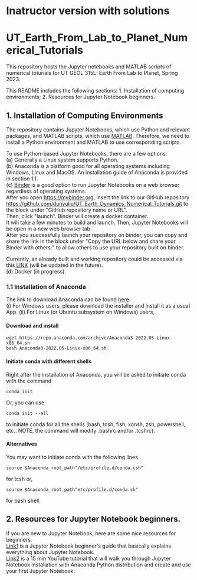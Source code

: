 # Inatructor version with solutions


# UT_Earth_From_Lab_to_Planet_Numerical_Tutorials
This repository hosts the Jupyter notebooks and MATLAB scripts of numerical toturials for UT GEOL 315L: Earth From Lab to Planet, Spring 2023. <br/>

This README includes the following sections: 1. Installation of computing environments; 2. Resources for Jupyter Notebook beginners.

## 1. Installation of Computing Environments
The repository contains Jupyter Notebooks, which use Python and relevant packages, and MATLAB scripts, which use [MATLAB](https://www.mathworks.com/products/matlab.html). Therefore, we need to install a Python environment and MATLAB to use corresponding scripts.

To use Python-based Jupyter Notebooks, there are a few options: <br/>
(a) Generally a Linux system supports Python. <br/> 
(b) Anaconda is a platform good for all operating systems including Windows, Linux and MacOS. An installation guide of Anaconda is provided in section 1.1. <br/>
(c) [Binder](https://mybinder.org/) is a good option to run Jupyter Notebooks on a web browser regardless of operating systems. <br/>
After you open https://mybinder.org, insert the link to our GitHub repository https://github.com/dunyuliu/UT_Earth_Dynamics_Numerical_Tutorials.git to the block under "GitHub repository name or URL". <br/> 
Then, click "launch". Binder will create a docker container. <br/>
It will take a few minutes to build and launch. Then, Jupyter Notebooks will be open in a new web browser tab. <br/>
After you successfully launch your repository on binder, you can copy and share the link in the block under "Copy the URL below and share your Binder with others:" to allow others to use your repository built on binder. <br/> 

Currently, an already built and working repository could be accessed via this [LINK](https://mybinder.org/v2/gh/dunyuliu/UT_Earth_Dynamics_Numerical_Tutorials.git/HEAD) (will be updated in the future). <br/>
(d) Docker (in progress). <br/>

### 1.1 Installation of Anaconda
The link to download Anaconda can be found [here](https://www.anaconda.com/products/distribution). <br/>
(i)  For Windows users, please download the installer and install it as a usual App. 
(ii) For Linux (or Ubuntu subsystem on Windows) users,
#### Download and install
```
wget https://repo.anaconda.com/archive/Anaconda3-2022.05-Linux-x86_64.sh
bash Anaconda3-2022.05-Linux-x86_64.sh
```
#### Initiate conda with different shells

Right after the installation of Anaconda, you will be asked to initiate conda with the command
```
conda init
```
Or, you can use 
```
conda init --all
```
to initiate conda for all the shells (bash, tcsh, fish, xonsh, zsh, powershell, etc.. NOTE, the command will modify .bashrc and/or .tcshrc). 

#### Alternatives
You may want to initiate conda with the following lines
```
source $Anaconda_root_path"/etc/profile.d/conda.csh"
```
for tcsh or, 
```
source $Anaconda_root_path"etc/profile.d/conda.sh"
```
for bash shell.

## 2. Resources for Jupyter Notebook beginners.
If you are new to Jupyter Notebook, here are some nice resources for beginners. <br/>
[Link1](https://www.dataquest.io/blog/jupyter-notebook-tutorial/) is a Jupyter Notebook beginner's guide that basically explains everything about Jupyter Notebook. <br/>
[Link2](https://www.youtube.com/watch?v=2WL-XTl2QYI) is a 15 min YouTube tutorial that will walk you through Jupyter Notebook installation with Anaconda Python distribution and create and use your first Jupyter Notebook. <br/>  
